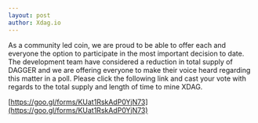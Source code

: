 ```yaml
---
layout: post
author: Xdag.io
---
```


As a community led coin, we are proud to be able to offer each and everyone the option to participate in the most important decision to date.
The development team have considered a reduction in total supply of DAGGER and we are offering everyone to make their voice heard regarding this matter in a poll. Please click the following link and cast your vote with regards to the total supply and length of time to mine XDAG.

[https://goo.gl/forms/KUat1RskAdP0YjN73](https://goo.gl/forms/KUat1RskAdP0YjN73)